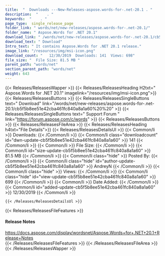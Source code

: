 ```yaml
---
title:  "  Downloads ---New-Releases-aspose.words-for-.net-20.1 . " 
description:  "    . " 
keywords:  "    . " 
page_type:  single_release_page
folder_link: " words/net/new-releases/aspose.words-for-.net-20.1/"
folder_name: " Aspose.Words for .NET 20.1"
download_link: " /words/net/new-releases/aspose.words-for-.net-20.1/cb5f5b8ee51e42cba461fc840a8a1a60"
download_text: " Download"
Intro_text: " It contains Aspose.Words for .NET 20.1 release."
image_link: "/resources/img/msi-icon.png"
download_count: "   12/30/2019  Downloads: 141  Views: 698"
file_size: "  File Size: 81.5 MB "
parent_path: "words/net"
section_parent_path: "words/net"
weight: 643
---
```


{{< Releases/ReleasesWapper >}}
  {{< Releases/ReleasesHeading H2txt=" Aspose.Words for .NET 20.1" imagelink="/resources/img/msi-icon.png">}}
  {{< Releases/ReleasesButtons >}}
    {{< Releases/ReleasesSingleButtons text=" Download" link="/words/net/new-releases/aspose.words-for-.net-20.1/cb5f5b8ee51e42cba461fc840a8a1a60%20%20" >}}
    {{< Releases/ReleasesSingleButtons text=" Support Forum " link="https://forum.aspose.com/c/words" >}}
  {{< Releases/ReleasesButtons >}}
  {{< Releases/ReleasesFileArea >}}
    {{< Releases/ReleasesHeading h4txt="File Details">}}
    {{< Releases/ReleasesDetailsUl >}}
            {{< Common/li  >}} Downloads: {{< /Common/li >}} 
      {{< Common/li class="downloadcount" id="dwn-update-cb5f5b8ee51e42cba461fc840a8a1a60" >}} 141 {{< /Common/li >}} 
      {{< Common/li  >}} File Size: {{< /Common/li >}} 
      {{< Common/li id="size-update-cb5f5b8ee51e42cba461fc840a8a1a60" >}} 81.5 MB {{< /Common/li >}} 
      {{< Common/li  class="hide" >}} Posted By: {{< /Common/li >}} 
      {{< Common/li class="hide" id="author-update-cb5f5b8ee51e42cba461fc840a8a1a60" >}} AndreyN {{< /Common/li >}} 
      {{< Common/li class="hide"  >}} Views: {{< /Common/li >}} 
      {{< Common/li class="hide" id="view-update-cb5f5b8ee51e42cba461fc840a8a1a60" >}} 699 {{< /Common/li >}} 
      {{< Common/li  >}} Date Added: {{< /Common/li >}} 
      {{< Common/li id="added-update-cb5f5b8ee51e42cba461fc840a8a1a60" >}} 12/30/2019 {{< /Common/li >}} 

    {{< /Releases/ReleasesDetailsUl >}}

  {{< Releases/ReleasesFileFeatures >}}
      <h4>Release Notes</h4><div><a href="https://docs.aspose.com/display/wordsnet/Aspose.Words+for+.NET+20.1+Release+Notes">https://docs.aspose.com/display/wordsnet/Aspose.Words+for+.NET+20.1+Release+Notes</a></div>
  {{< /Releases/ReleasesFileFeatures >}}
 {{< /Releases/ReleasesFileArea >}}
{{< /Releases/ReleasesWapper >}}


